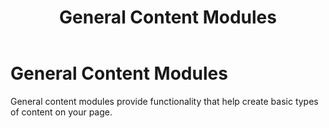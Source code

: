 ﻿---
uid: general-content-modules
topic: general-content-modules
locale: en
title: General Content Modules
dnneditions: 
dnnversion: 09.02.00
parent-topic: administrators-included-modules-overview
related-topics: included-modules
---

# General Content Modules

General content modules provide functionality that help create basic types of content on your page.
